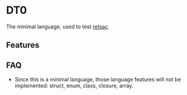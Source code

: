 # DT0

The minimal language, used to test [retsac](https://github.com/DiscreteTom/retsac).

## Features

## FAQ

- Since this is a minimal language, those language features will not be implemented: struct, enum, class, closure, array.
